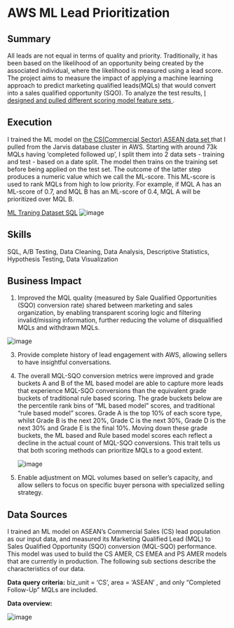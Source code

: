 <!-- Title -->
<h1 align="left">AWS ML Lead Prioritization </h1>


<h2 align="left">Summary </h2>

All leads are not equal in terms of quality and priority. Traditionally, it has been based on the likelihood of an opportunity being created by the associated individual, where the likelihood is measured using a lead score. The project aims to measure the impact of applying a machine learning approach to predict marketing qualified leads(MQLs) that would convert into a sales qualified opportunity (SQO). To analyze the test results, <a href="https://github.com/ryavse11/ryan_choi_portfolio_0129/blob/main/AWS%20ML%20Lead%20Prioritization/Model_Feature_Sets.md"> I designed and pulled different scoring model feature sets </a>.

<h2 align="left">Execution </h2>

I trained the ML model on <a href="https://github.com/ryavse11/ryan_choi_portfolio_0129/blob/main/AWS%20ML%20Lead%20Prioritization/ML_traning_dataset_01.SQL">the CS(Commercial Sector) ASEAN data set </a> that I pulled from the Jarvis database cluster in AWS. Starting with around 73k MQLs having ‘completed followed up’, I split them into 2 data sets - training and test - based on a date split. The model then trains on the training set before being applied on the test set. The outcome of the latter step produces a numeric value which we call the ML-score. This ML-score is used to rank MQLs from high to low priority. For example, if MQL A has an ML-score of 0.7, and MQL B has an ML-score of 0.4, MQL A will be prioritized over MQL B.

<a href="https://github.com/ryavse11/ryan_choi_portfolio_0129/blob/main/AWS%20ML%20Lead%20Prioritization/ML_traning_dataset_01.SQL">ML Traning Dataset SQL</a>
![image](https://github.com/ryavse11/ryan_choi_portfolio/assets/151677676/13c062c9-c2d5-461a-bdb4-bbd86deaf89a)


<h2 align="left">Skills </h2>
SQL, A/B Testing, Data Cleaning, Data Analysis, Descriptive Statistics, Hypothesis Testing, Data Visualization

<h2 align="left">Business Impact </h2>

1.	Improved the MQL quality (measured by Sale Qualified Opportunities (SQO) conversion rate) shared between marketing and sales organization, by enabling transparent scoring logic and filtering invalid/missing information, further reducing the volume of disqualified MQLs and withdrawn MQLs.

![image](https://github.com/ryavse11/ryan_choi_portfolio_0129/assets/151677676/c2666ab9-44f0-4338-b7bc-052b6d277f5d)


3.	Provide complete history of lead engagement with AWS, allowing sellers to have insightful conversations.
4.	The overall MQL-SQO conversion metrics were improved and grade buckets A and B of the ML based model are able to capture more leads that experience MQL-SQO conversions than the equivalent grade buckets of traditional rule based scoring. The grade buckets below are the percentile rank bins of “ML based model” scores, and traditional “rule based model” scores. Grade A is the top 10% of each score type, whilst Grade B is the next 20%, Grade C is the next 30%, Grade D is the next 30% and Grade E is the final 10%. Moving down these grade buckets, the ML based and Rule based model scores each reflect a decline in the actual count of MQL-SQO conversions. This trait tells us that both scoring methods can prioritize MQLs to a good extent.


      ![image](https://github.com/ryavse11/ryan_choi_portfolio_0129/assets/151677676/e9d19e07-334c-457b-ac62-f602b6dcc455)


5.	Enable adjustment on MQL volumes based on seller’s capacity, and allow sellers to focus on specific buyer persona with specialized selling strategy.

<h2 align="left">Data Sources </h2>

I trained an ML model on ASEAN’s Commercial Sales (CS) lead population as our input data, and measured its Marketing Qualified Lead (MQL) to Sales Qualified Opportunity (SQO) conversion (MQL-SQO) performance. This model was used to build the CS AMER, CS EMEA and PS AMER models that are currently in production. The following sub sections describe the characteristics of our data.

**Data query criteria:** biz_unit = ‘CS’, area = ‘ASEAN’ , and only “Completed Follow-Up” MQLs are included.

**Data overview:**

![image](https://github.com/ryavse11/ryan_choi_portfolio_0129/assets/151677676/aa480c11-a424-47f9-b2f7-268d503ba895)








